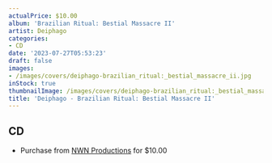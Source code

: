 ```yaml
---
actualPrice: $10.00
album: 'Brazilian Ritual: Bestial Massacre II'
artist: Deiphago
categories:
- CD
date: '2023-07-27T05:53:23'
draft: false
images:
- /images/covers/deiphago-brazilian_ritual:_bestial_massacre_ii.jpg
inStock: true
thumbnailImage: /images/covers/deiphago-brazilian_ritual:_bestial_massacre_ii-thumb.jpg
title: 'Deiphago - Brazilian Ritual: Bestial Massacre II'
---
```


## CD
* Purchase from [NWN Productions](http://shop.nwnprod.com/index.php?route=product/product&path=93&product_id=3056&sort=pd.name&order=ASC) for $10.00

